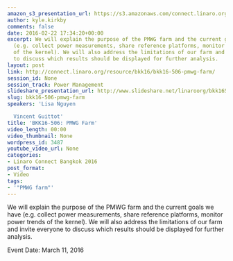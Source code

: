 ```yaml
---
amazon_s3_presentation_url: https://s3.amazonaws.com/connect.linaro.org/bkk16/Presentations/Friday/BKK16-506.pdf
author: kyle.kirkby
comments: false
date: 2016-02-22 17:34:20+00:00
excerpt: We will explain the purpose of the PMWG farm and the current goals we have
  (e.g. collect power measurements, share reference platforms, monitor power trends
  of the kernel). We will also address the limitations of our farm and invite everyone
  to discuss which results should be displayed for further analysis.
layout: post
link: http://connect.linaro.org/resource/bkk16/bkk16-506-pmwg-farm/
session_id: None
session_track: Power Management
slideshare_presentation_url: http://www.slideshare.net/linaroorg/bkk16506-pmwg-farm
slug: bkk16-506-pmwg-farm
speakers: 'Lisa Nguyen

  Vincent Guittot'
title: 'BKK16-506: PMWG Farm'
video_length: 00:00
video_thumbnail: None
wordpress_id: 3487
youtube_video_url: None
categories:
- Linaro Connect Bangkok 2016
post_format:
- Video
tags:
- '"PMWG farm"'
---
```


We will explain the purpose of the PMWG farm and the current goals we have (e.g. collect power measurements, share reference platforms, monitor power trends of the kernel). We will also address the limitations of our farm and invite everyone to discuss which results should be displayed for further analysis.

Event Date: March 11, 2016
